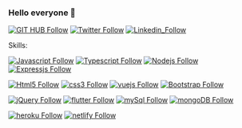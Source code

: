 ### Hello everyone 👋

[![GIT HUB Follow](https://img.shields.io/badge/GitHub-100000?style=for-the-badge&logo=github&logoColor=white)](https://github.com/gnieto11)
[![Twitter Follow](https://img.shields.io/badge/Twitter-1DA1F2?style=for-the-badge&logo=twitter&logoColor=white)](https://twitter.com/gonzalonietot)
[![Linkedin_Follow](https://img.shields.io/badge/LinkedIn-0077B5?style=for-the-badge&logo=linkedin&logoColor=white)](https://www.linkedin.com/in/gonzalo-nieto-03508a199/)


Skills: 

[![Javascript Follow](https://img.shields.io/badge/JavaScript-F7DF1E?style=for-the-badge&logo=javascript&logoColor=black)]()
[![Typescript Follow](https://img.shields.io/badge/TypeScript-007ACC?style=for-the-badge&logo=typescript&logoColor=white)]()
[![Nodejs Follow](https://img.shields.io/badge/Node.js-43853D?style=for-the-badge&logo=node.js&logoColor=white)]()
[![Expressjs Follow](https://img.shields.io/badge/express-000000?style=for-the-badge&logo=express&logoColor=white)]()

[![Html5 Follow](https://img.shields.io/badge/HTML5-E34F26?style=for-the-badge&logo=html5&logoColor=white)]()
[![css3 Follow](https://img.shields.io/badge/CSS3-1572B6?style=for-the-badge&logo=css3&logoColor=white)]()
[![vuejs Follow](https://img.shields.io/badge/Vue.js-35495E?style=for-the-badge&logo=vue.js&logoColor=4FC08D)]()
[![Bootstrap Follow](https://img.shields.io/badge/Bootstrap-563D7C?style=for-the-badge&logo=bootstrap&logoColor=white)]()

[![jQuery Follow](https://img.shields.io/badge/jQuery-0769AD?style=for-the-badge&logo=jquery&logoColor=white)]()
[![flutter Follow](https://img.shields.io/badge/Flutter-02569B?style=for-the-badge&logo=flutter&logoColor=white)]()
[![mySql Follow](https://img.shields.io/badge/MySQL-00000F?style=for-the-badge&logo=mysql&logoColor=white)]()
[![mongoDB Follow](https://img.shields.io/badge/MongoDB-4EA94B?style=for-the-badge&logo=mongodb&logoColor=white)]()

[![heroku Follow](https://img.shields.io/badge/Heroku-430098?style=for-the-badge&logo=heroku&logoColor=white)]()
[![netlify Follow](https://img.shields.io/badge/Netlify-00C7B7?style=for-the-badge&logo=netlify&logoColor=white)]()
